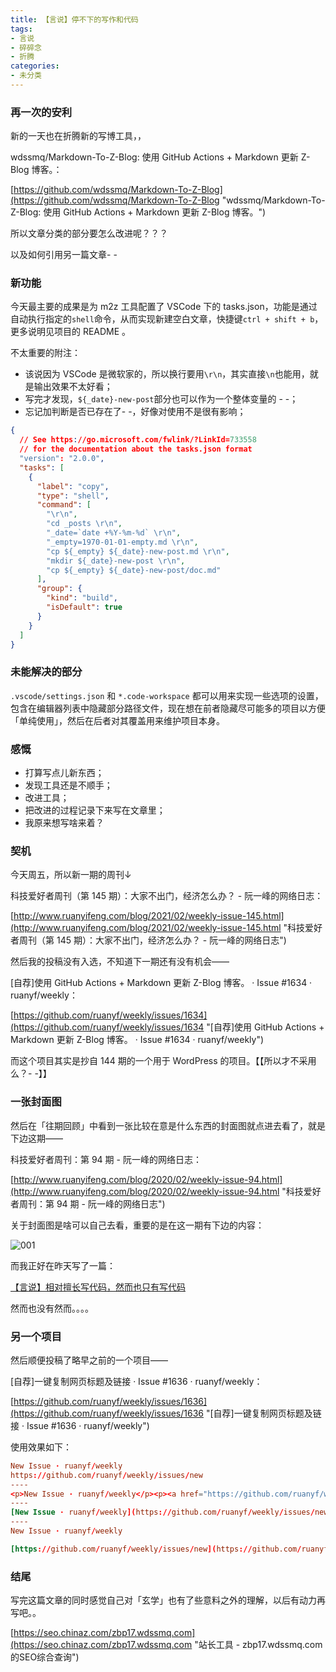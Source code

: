```yaml
---
title: 【言说】停不下的写作和代码
tags:
- 言说
- 碎碎念
- 折腾
categories:
- 未分类
---
```


### 再一次的安利

新的一天也在折腾新的写博工具，，

wdssmq/Markdown-To-Z-Blog: 使用 GitHub Actions + Markdown 更新 Z-Blog 博客。：

[https://github.com/wdssmq/Markdown-To-Z-Blog](https://github.com/wdssmq/Markdown-To-Z-Blog "wdssmq/Markdown-To-Z-Blog: 使用 GitHub Actions + Markdown 更新 Z-Blog 博客。")

所以文章分类的部分要怎么改进呢？？？

以及如何引用另一篇文章- -

<!--more-->

### 新功能

今天最主要的成果是为 m2z 工具配置了 VSCode 下的 tasks.json，功能是通过自动执行指定的`shell`命令，从而实现新建空白文章，快捷键`ctrl + shift + b`，更多说明见项目的 README 。

不太重要的附注：

- 该说因为 VSCode 是微软家的，所以换行要用`\r\n`，其实直接`\n`也能用，就是输出效果不太好看；
- 写完才发现，`${_date}-new-post`部分也可以作为一个整体变量的 - -；
- 忘记加判断是否已存在了- -，好像对使用不是很有影响；

```json
{
  // See https://go.microsoft.com/fwlink/?LinkId=733558
  // for the documentation about the tasks.json format
  "version": "2.0.0",
  "tasks": [
    {
      "label": "copy",
      "type": "shell",
      "command": [
        "\r\n",
        "cd _posts \r\n",
        "_date=`date +%Y-%m-%d` \r\n",
        "_empty=1970-01-01-empty.md \r\n",
        "cp ${_empty} ${_date}-new-post.md \r\n",
        "mkdir ${_date}-new-post \r\n",
        "cp ${_empty} ${_date}-new-post/doc.md"
      ],
      "group": {
        "kind": "build",
        "isDefault": true
      }
    }
  ]
}
```

### 未能解决的部分

`.vscode/settings.json` 和 `*.code-workspace` 都可以用来实现一些选项的设置，包含在编辑器列表中隐藏部分路径文件，现在想在前者隐藏尽可能多的项目以方便「单纯使用」，然后在后者对其覆盖用来维护项目本身。

### 感慨

- 打算写点儿新东西；
- 发现工具还是不顺手；
- 改进工具；
- 把改进的过程记录下来写在文章里；
- 我原来想写啥来着？

### 契机

今天周五，所以新一期的周刊↓

科技爱好者周刊（第 145 期）：大家不出门，经济怎么办？ - 阮一峰的网络日志：

[http://www.ruanyifeng.com/blog/2021/02/weekly-issue-145.html](http://www.ruanyifeng.com/blog/2021/02/weekly-issue-145.html "科技爱好者周刊（第 145 期）：大家不出门，经济怎么办？ - 阮一峰的网络日志")

然后我的投稿没有入选，不知道下一期还有没有机会——

\[自荐\]使用 GitHub Actions + Markdown 更新 Z-Blog 博客。 · Issue #1634 · ruanyf/weekly：

[https://github.com/ruanyf/weekly/issues/1634](https://github.com/ruanyf/weekly/issues/1634 "\[自荐\]使用 GitHub Actions + Markdown 更新 Z-Blog 博客。 · Issue #1634 · ruanyf/weekly")

而这个项目其实是抄自 144 期的一个用于 WordPress 的项目。【【所以才不采用么？- -】】

### 一张封面图

然后在「往期回顾」中看到一张比较在意是什么东西的封面图就点进去看了，就是下边这期——

科技爱好者周刊：第 94 期 - 阮一峰的网络日志：

[http://www.ruanyifeng.com/blog/2020/02/weekly-issue-94.html](http://www.ruanyifeng.com/blog/2020/02/weekly-issue-94.html "科技爱好者周刊：第 94 期 - 阮一峰的网络日志")

关于封面图是啥可以自己去看，重要的是在这一期有下边的内容：

![001](https://i.loli.net/2021/02/05/gn1zQcLuZEeJ9Xw.png "001")

而我正好在昨天写了一篇：

[【言说】相对擅长写代码，然而也只有写代码](https://zbp17.wdssmq.com/post/8.html "【言说】相对擅长写代码，然而也只有写代码")

然而也没有然而。。。。

### 另一个项目

然后顺便投稿了略早之前的一个项目——

\[自荐\]一键复制网页标题及链接 · Issue #1636 · ruanyf/weekly：

[https://github.com/ruanyf/weekly/issues/1636](https://github.com/ruanyf/weekly/issues/1636 "\[自荐\]一键复制网页标题及链接 · Issue #1636 · ruanyf/weekly")

使用效果如下：

```conf
New Issue · ruanyf/weekly
https://github.com/ruanyf/weekly/issues/new
----
<p>New Issue · ruanyf/weekly</p><p><a href="https://github.com/ruanyf/weekly/issues/new" target="_blank" title="New Issue · ruanyf/weekly">https://github.com/ruanyf/weekly/issues/new</a></p>
----
[New Issue · ruanyf/weekly](https://github.com/ruanyf/weekly/issues/new "New Issue · ruanyf/weekly")
----
New Issue · ruanyf/weekly

[https://github.com/ruanyf/weekly/issues/new](https://github.com/ruanyf/weekly/issues/new "New Issue · ruanyf/weekly")
```

### 结尾

写完这篇文章的同时感觉自己对「玄学」也有了些意料之外的理解，以后有动力再写吧。。

[https://seo.chinaz.com/zbp17.wdssmq.com](https://seo.chinaz.com/zbp17.wdssmq.com "站长工具 - zbp17.wdssmq.com的SEO综合查询")
